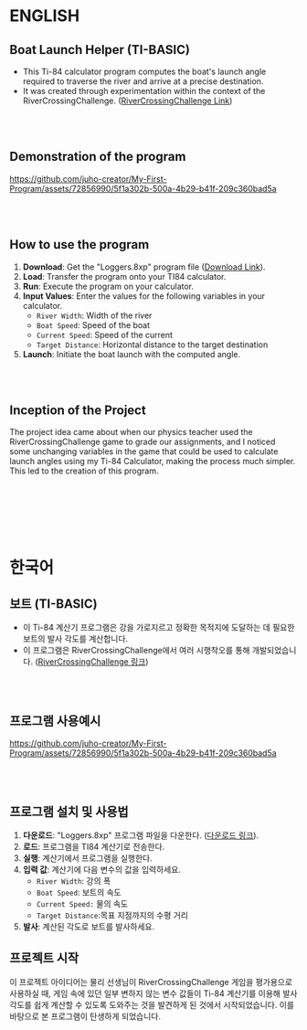 # ENGLISH

## Boat Launch Helper (TI-BASIC)
* This Ti-84 calculator program computes the boat's launch angle required to traverse the river and arrive at a precise destination. <br />
* It was created through experimentation within the context of the RiverCrossingChallenge.  ([RiverCrossingChallenge Link](http://thephysicsaviary.com/Physics/Programs/Games/RiverCrossingChallenge/))

<br />
<br />

## Demonstration of the program
https://github.com/juho-creator/My-First-Program/assets/72856990/5f1a302b-500a-4b29-b41f-209c360bad5a

<br />
<br />

## How to use the program
1. **Download**: Get the "Loggers.8xp" program file ([Download Link](https://github.com/juho-creator/Ti84-BoatLaunchHelper/blob/main/Loggers.8xp)).
2. **Load**: Transfer the program onto your TI84 calculator.
3. **Run**: Execute the program on your calculator.
4. **Input Values**: Enter the values for the following variables in your calculator.
     * `River Width`: Width of the river
     * `Boat Speed`: Speed of the boat
     * `Current Speed`: Speed of the current
     * `Target Distance`: Horizontal distance to the target destination
5. **Launch**: Initiate the boat launch with the computed angle.

<br />
<br />

## Inception of the Project
The project idea came about when our physics teacher used the RiverCrossingChallenge game to grade our assignments, and I noticed some unchanging variables in the game that could be used to calculate launch angles using my Ti-84 Calculator, making the process much simpler. This led to the creation of this program.

<br />
<br />
<br />
<br />
<br />

# 한국어

## 보트  (TI-BASIC)
* 이 Ti-84 계산기 프로그램은 강을 가로지르고 정확한 목적지에 도달하는 데 필요한 보트의 발사 각도를 계산합니다.
* 이 프로그램은 RiverCrossingChallenge에서 여러 시행착오를 통해 개발되었습니다. ([RiverCrossingChallenge 링크](http://thephysicsaviary.com/Physics/Programs/Games/RiverCrossingChallenge/))

<br />
<br />

## 프로그램 사용예시
https://github.com/juho-creator/My-First-Program/assets/72856990/5f1a302b-500a-4b29-b41f-209c360bad5a

<br />
<br />

## 프로그램 설치 및 사용법
1. **다운로드**: "Loggers.8xp" 프로그램 파일을 다운한다. ([다운로드 링크](https://github.com/juho-creator/Ti84-BoatLaunchHelper/blob/main/Loggers.8xp)).
2. **로드**: 프로그램을 TI84 계산기로 전송한다.
3. **실행**: 계산기에서 프로그램을 실행한다.
4. **입력 값**: 계산기에 다음 변수의 값을 입력하세요.
    * `River Width`: 강의 폭
    * `Boat Speed`: 보트의 속도
    * `Current Speed:` 물의 속도
    * `Target Distance`:목표 지점까지의 수평 거리
6. **발사**: 계산된 각도로 보트를 발사하세요.

## 프로젝트 시작
이 프로젝트 아이디어는 물리 선생님이 RiverCrossingChallenge 게임을 평가용으로 사용하실 때, 게임 속에 있던 일부 변하지 않는 변수 값들이 Ti-84 계산기를 이용해 발사 각도를 쉽게 계산할 수 있도록 도와주는 것을 발견하게 된 것에서 시작되었습니다. 이를 바탕으로 본 프로그램이 탄생하게 되었습니다.
